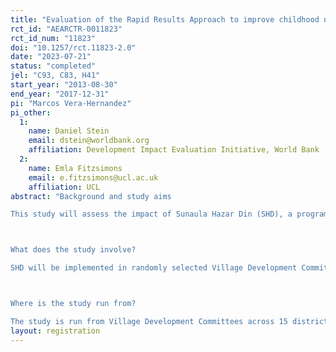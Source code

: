 ```yaml
---
title: "Evaluation of the Rapid Results Approach to improve childhood nutrition in Nepal"
rct_id: "AEARCTR-0011823"
rct_id_num: "11823"
doi: "10.1257/rct.11823-2.0"
date: "2023-07-21"
status: "completed"
jel: "C93, C83, H41"
start_year: "2013-08-30"
end_year: "2017-12-31"
pi: "Marcos Vera-Hernandez"
pi_other:
  1:
    name: Daniel Stein
    email: dstein@worldbank.org
    affiliation: Development Impact Evaluation Initiative, World Bank
  2:
    name: Emla Fitzsimons
    email: e.fitzsimons@ucl.ac.uk
    affiliation: UCL
abstract: "Background and study aims
This study will assess the impact of Sunaula Hazar Din (SHD), a program implemented by the Government of Nepal. SHD uses the Rapid Results Approach (RRA) to improve nutritional indicators of pregnant women and children 0 to 24 months old, as well as family planning of women aged 15-25 years old. The evaluation will measure its effect on nutritional attitudes and outcomes. RRA is a results-focused learning process aimed at jump-starting major change efforts and enhancing implementation capacity. The approach creates motivation and confidence by defining goals and monitoring results in short periods (usually 100 days) and mobilizing communities to act and coordinate.

What does the study involve?
SHD will be implemented in randomly selected Village Development Committees. Community members can voluntarily participate in the activities organized by SHD in their Village Development Committee. Interviews and anthropometric measurements (such as height and weight) of children will be carried out at the start of the study and 24 months later to find out the impact of SHD on family planning and nutritional indicators.

Where is the study run from?
The study is run from Village Development Committees across 15 districts of Nepal."
layout: registration
---
```


